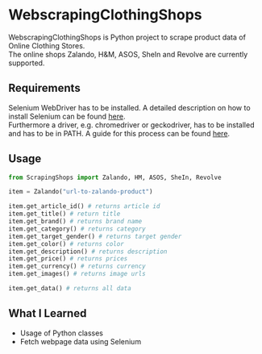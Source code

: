 # WebscrapingClothingShops

WebscrapingClothingShops is Python project to scrape product data of Online Clothing Stores.  
The online shops Zalando, H&M, ASOS, SheIn and Revolve are currently supported.

## Requirements

Selenium WebDriver has to be installed. A detailed description on how to install Selenium can be found [here](https://selenium-python.readthedocs.io/installation.html).  
Furthermore a driver, e.g. chromedriver or geckodriver, has to be installed and has to be in PATH. A guide for this process can be found [here](https://www.selenium.dev/documentation/en/webdriver/driver_requirements/). 

## Usage

```python
from ScrapingShops import Zalando, HM, ASOS, SheIn, Revolve

item = Zalando("url-to-zalando-product")

item.get_article_id() # returns article id
item.get_title() # return title
item.get_brand() # returns brand name
item.get_category() # returns category
item.get_target_gender() # returns target gender
item.get_color() # returns color
item.get_description() # returns description
item.get_price() # returns prices
item.get_currency() # returns currency
item.get_images() # returns image urls

item.get_data() # returns all data

```

## What I Learned
- Usage of Python classes
- Fetch webpage data using Selenium
